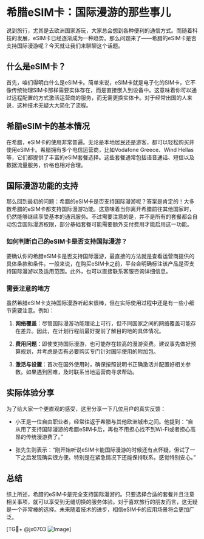 # 希腊eSIM卡：国际漫游的那些事儿

说到旅行，尤其是去欧洲国家游玩，大家总会想到各种便利的通信方式。而随着科技的发展，eSIM卡已经逐渐成为一种趋势。那么问题来了——希腊的eSIM卡是否支持国际漫游呢？今天就让我们来聊聊这个话题。

## 什么是eSIM卡？

首先，咱们得明白什么是eSIM卡。简单来说，eSIM卡就是电子化的SIM卡，它不像传统物理SIM卡那样需要实体存在，而是直接嵌入到设备中。这意味着你可以通过远程配置的方式激活运营商的服务，而无需更换实体卡。对于经常出国的人来说，这种技术无疑大大简化了流程。

## 希腊eSIM卡的基本情况

在希腊，eSIM卡的使用非常普遍。无论是本地居民还是游客，都可以轻松购买并使用eSIM卡。希腊拥有多个电信运营商，比如Vodafone Greece、Wind Hellas等，它们都提供了丰富的eSIM套餐选择。这些套餐通常包括语音通话、短信以及数据流量服务，价格也相对合理。

## 国际漫游功能的支持

那么回到最初的问题：希腊的eSIM卡是否支持国际漫游呢？答案是肯定的！大多数希腊的eSIM卡都支持国际漫游功能。这意味着当你离开希腊前往其他国家时，仍然能够继续享受基本的通讯服务。不过需要注意的是，并不是所有的套餐都会自动包含国际漫游权限，部分基础套餐可能需要额外支付费用才能启用这一功能。

### 如何判断自己的eSIM卡是否支持国际漫游？

要确认你的希腊eSIM卡是否支持国际漫游，最直接的方法就是查看运营商提供的具体条款和条件。一般来说，在购买eSIM卡之前，平台会明确标注该产品是否支持国际漫游以及适用范围。此外，也可以直接联系客服咨询详细信息。

### 需要注意的地方

虽然希腊eSIM卡支持国际漫游听起来很棒，但在实际使用过程中还是有一些小细节需要注意。例如：

1. **网络覆盖**：尽管国际漫游功能理论上可行，但不同国家之间的网络覆盖可能存在差异。因此，在计划行程前最好提前了解目的地的具体情况。
   
2. **费用问题**：即使支持国际漫游，也可能存在较高的漫游资费。建议事先做好预算规划，并考虑是否有必要购买专门针对国际使用的附加包。

3. **激活与设置**：首次在国外使用时，确保按照说明书正确激活并配置好相关参数。如果遇到困难，及时联系当地运营商寻求帮助。

## 实际体验分享

为了给大家一个更直观的感受，这里分享一下几位用户的真实反馈：

- 小王是一位自由职业者，经常往返于希腊与其他欧洲城市之间。他提到：“自从用了支持国际漫游的希腊eSIM卡后，再也不用担心找不到Wi-Fi或者担心高昂的传统漫游费了。”

- 张先生则表示：“刚开始听说eSIM卡能国际漫游的时候还有点怀疑，但试了一下之后发现确实很方便。特别是在紧急情况下还能保持联系，感觉特别安心。”

## 总结

综上所述，希腊的eSIM卡是完全支持国际漫游的。只要选择合适的套餐并且注意相关事项，就可以享受到无缝切换的服务体验。对于喜欢旅行的朋友而言，这无疑是一个非常棒的选择。未来随着技术的进步，相信eSIM卡的应用场景将会更加广泛。

[TG💪+ @jx0703 ![Image](https://github.com/user-attachments/assets/dbca1d08-cadb-493c-b0ec-ad6f7a83f270)]